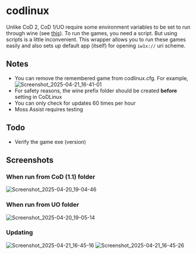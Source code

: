 # codlinux
Unlike CoD 2, CoD 1/UO require some environment variables to be set to run through wine (see [this](https://appdb.winehq.org/objectManager.php?sClass=version&iId=36969)).
To run the games, you need a script. But using scripts is a little inconvenient. This wrapper allows you to run these games easily and also sets up default app (itself) for opening `iw1x://` uri scheme.

## Notes
- You can remove the remembered game from codlinux.cfg. For example,
  ![Screenshot_2025-04-21_16-41-01](https://github.com/user-attachments/assets/144e615d-1fc0-484e-8730-213c59df2699)
- For safety reasons, the wine prefix folder should be created **before** setting in CoDLinux
- You can only check for updates 60 times per hour
- Moss Assist requires testing

## Todo
- Verify the game exe (version)

## Screenshots

### When run from CoD (1.1) folder
![Screenshot_2025-04-20_19-04-46](https://github.com/user-attachments/assets/4d7d0369-080d-43d4-b3ac-17964b071f4a)

### When run from UO folder
![Screenshot_2025-04-20_19-05-14](https://github.com/user-attachments/assets/53c11e20-d3c7-43de-b923-48780eff56ce)

### Updating
![Screenshot_2025-04-21_16-45-16](https://github.com/user-attachments/assets/ab2a383a-88af-40e3-a8ee-52ff40ba8336)
![Screenshot_2025-04-21_16-45-26](https://github.com/user-attachments/assets/abcd45e6-9798-4cdd-a142-0e04dd183ccb)
